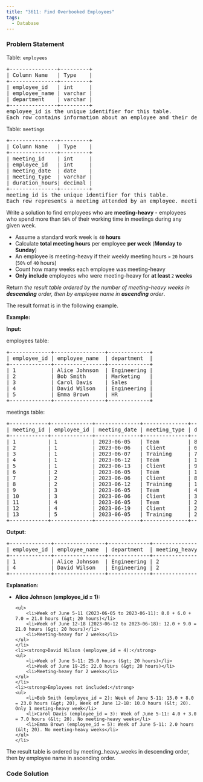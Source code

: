 ```yaml
---
title: "3611: Find Overbooked Employees"
tags:
  - Database
---
```

### Problem Statement

<p>Table: <code>employees</code></p>

<pre>
+---------------+---------+
| Column Name   | Type    |
+---------------+---------+
| employee_id   | int     |
| employee_name | varchar |
| department    | varchar |
+---------------+---------+
employee_id is the unique identifier for this table.
Each row contains information about an employee and their department.
</pre>

<p>Table: <code>meetings</code></p>

<pre>
+---------------+---------+
| Column Name   | Type    |
+---------------+---------+
| meeting_id    | int     |
| employee_id   | int     |
| meeting_date  | date    |
| meeting_type  | varchar |
| duration_hours| decimal |
+---------------+---------+
meeting_id is the unique identifier for this table.
Each row represents a meeting attended by an employee. meeting_type can be &#39;Team&#39;, &#39;Client&#39;, or &#39;Training&#39;.
</pre>

<p>Write a solution to find employees who are <strong>meeting-heavy</strong> - employees who spend more than <code>50%</code> of their working time in meetings during any given week.</p>

<ul>
	<li>Assume a standard work week is <code>40</code><strong> hours</strong></li>
	<li>Calculate <strong>total meeting hours</strong> per employee <strong>per week</strong> (<strong>Monday to Sunday</strong>)</li>
	<li>An employee is meeting-heavy if their weekly meeting hours <code>&gt;</code> <code>20</code> hours (<code>50%</code> of <code>40</code> hours)</li>
	<li>Count how many weeks each employee was meeting-heavy</li>
	<li><strong>Only include</strong> employees who were meeting-heavy for <strong>at least </strong><code>2</code><strong> weeks</strong></li>
</ul>

<p>Return <em>the result table ordered by the number of meeting-heavy weeks in <strong>descending</strong> order, then by employee name in <strong>ascending</strong> order</em>.</p>

<p>The result format is in the following example.</p>


<p><strong class="example">Example:</strong></p>

<div class="example-block">
<p><strong>Input:</strong></p>

<p>employees table:</p>

<pre class="example-io">
+-------------+----------------+-------------+
| employee_id | employee_name  | department  |
+-------------+----------------+-------------+
| 1           | Alice Johnson  | Engineering |
| 2           | Bob Smith      | Marketing   |
| 3           | Carol Davis    | Sales       |
| 4           | David Wilson   | Engineering |
| 5           | Emma Brown     | HR          |
+-------------+----------------+-------------+
</pre>

<p>meetings table:</p>

<pre class="example-io">
+------------+-------------+--------------+--------------+----------------+
| meeting_id | employee_id | meeting_date | meeting_type | duration_hours |
+------------+-------------+--------------+--------------+----------------+
| 1          | 1           | 2023-06-05   | Team         | 8.0            |
| 2          | 1           | 2023-06-06   | Client       | 6.0            |
| 3          | 1           | 2023-06-07   | Training     | 7.0            |
| 4          | 1           | 2023-06-12   | Team         | 12.0           |
| 5          | 1           | 2023-06-13   | Client       | 9.0            |
| 6          | 2           | 2023-06-05   | Team         | 15.0           |
| 7          | 2           | 2023-06-06   | Client       | 8.0            |
| 8          | 2           | 2023-06-12   | Training     | 10.0           |
| 9          | 3           | 2023-06-05   | Team         | 4.0            |
| 10         | 3           | 2023-06-06   | Client       | 3.0            |
| 11         | 4           | 2023-06-05   | Team         | 25.0           |
| 12         | 4           | 2023-06-19   | Client       | 22.0           |
| 13         | 5           | 2023-06-05   | Training     | 2.0            |
+------------+-------------+--------------+--------------+----------------+
</pre>

<p><strong>Output:</strong></p>

<pre class="example-io">
+-------------+----------------+-------------+---------------------+
| employee_id | employee_name  | department  | meeting_heavy_weeks |
+-------------+----------------+-------------+---------------------+
| 1           | Alice Johnson  | Engineering | 2                   |
| 4           | David Wilson   | Engineering | 2                   |
+-------------+----------------+-------------+---------------------+
</pre>

<p><strong>Explanation:</strong></p>

<ul>
	<li><strong>Alice Johnson (employee_id = 1):</strong>

	<ul>
		<li>Week of June 5-11 (2023-06-05 to 2023-06-11): 8.0 + 6.0 + 7.0 = 21.0 hours (&gt; 20 hours)</li>
		<li>Week of June 12-18 (2023-06-12 to 2023-06-18): 12.0 + 9.0 = 21.0 hours (&gt; 20 hours)</li>
		<li>Meeting-heavy for 2 weeks</li>
	</ul>
	</li>
	<li><strong>David Wilson (employee_id = 4):</strong>
	<ul>
		<li>Week of June 5-11: 25.0 hours (&gt; 20 hours)</li>
		<li>Week of June 19-25: 22.0 hours (&gt; 20 hours)</li>
		<li>Meeting-heavy for 2 weeks</li>
	</ul>
	</li>
	<li><strong>Employees not included:</strong>
	<ul>
		<li>Bob Smith (employee_id = 2): Week of June 5-11: 15.0 + 8.0 = 23.0 hours (&gt; 20), Week of June 12-18: 10.0 hours (&lt; 20). Only 1 meeting-heavy week</li>
		<li>Carol Davis (employee_id = 3): Week of June 5-11: 4.0 + 3.0 = 7.0 hours (&lt; 20). No meeting-heavy weeks</li>
		<li>Emma Brown (employee_id = 5): Week of June 5-11: 2.0 hours (&lt; 20). No meeting-heavy weeks</li>
	</ul>
	</li>
</ul>

<p>The result table is ordered by meeting_heavy_weeks in descending order, then by employee name in ascending order.</p>
</div>


### Code Solution

```python

```
